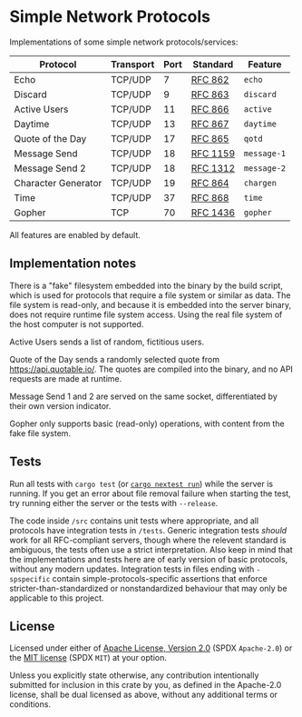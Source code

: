 # Simple Network Protocols

Implementations of some simple network protocols/services:

|            Protocol | Transport |  Port |   Standard |     Feature |
| ------------------- | --------- | ----- | ---------- | ----------- |
|                Echo |   TCP/UDP |     7 |  [RFC 862] |      `echo` |
|             Discard |   TCP/UDP |     9 |  [RFC 863] |   `discard` |
|        Active Users |   TCP/UDP |    11 |  [RFC 866] |    `active` |
|             Daytime |   TCP/UDP |    13 |  [RFC 867] |   `daytime` |
|    Quote of the Day |   TCP/UDP |    17 |  [RFC 865] |      `qotd` |
|        Message Send |   TCP/UDP |    18 | [RFC 1159] | `message-1` |
|      Message Send 2 |   TCP/UDP |    18 | [RFC 1312] | `message-2` |
| Character Generator |   TCP/UDP |    19 |  [RFC 864] |   `chargen` |
|                Time |   TCP/UDP |    37 |  [RFC 868] |      `time` |
|              Gopher |       TCP |    70 | [RFC 1436] |    `gopher` |

[RFC 862]: https://datatracker.ietf.org/doc/html/rfc862
[RFC 863]: https://datatracker.ietf.org/doc/html/rfc863
[RFC 866]: https://datatracker.ietf.org/doc/html/rfc866
[RFC 867]: https://datatracker.ietf.org/doc/html/rfc867
[RFC 865]: https://datatracker.ietf.org/doc/html/rfc865
[RFC 1159]: https://datatracker.ietf.org/doc/html/rfc1159
[RFC 1312]: https://datatracker.ietf.org/doc/html/rfc1312
[RFC 864]: https://datatracker.ietf.org/doc/html/rfc864
[RFC 868]: https://datatracker.ietf.org/doc/html/rfc868
[RFC 1436]: https://datatracker.ietf.org/doc/html/rfc1436

All features are enabled by default.

## Implementation notes

There is a "fake" filesystem embedded into the binary by the build script, which is used for protocols that require a file system or similar as data.
The file system is read-only, and because it is embedded into the server binary, does not require runtime file system access.
Using the real file system of the host computer is not supported.

Active Users sends a list of random, fictitious users.

Quote of the Day sends a randomly selected quote from <https://api.quotable.io/>.
The quotes are compiled into the binary, and no API requests are made at runtime.

Message Send 1 and 2 are served on the same socket, differentiated by their own version indicator.

Gopher only supports basic (read-only) operations, with content from the fake file system.

## Tests

Run all tests with `cargo test` (or [`cargo nextest run`](https://nexte.st/)) while the server is running.
If you get an error about file removal failure when starting the test, try running either the server or the tests with `--release`.

The code inside `/src` contains unit tests where appropriate, and all protocols have integration tests in `/tests`.
Generic integration tests *should* work for all RFC-compliant servers, though where the relevent standard is ambiguous, the tests often use a strict interpretation.
Also keep in mind that the implementations and tests here are of early version of basic protocols, without any modern updates.
Integration tests in files ending with `-spspecific` contain simple-protocols-specific assertions that enforce stricter-than-standardized or nonstandardized behaviour that may only be applicable to this project.

## License

Licensed under either of [Apache License, Version 2.0](./LICENSE-APACHE) (SPDX `Apache-2.0`) or the [MIT license](./LICENSE-MIT) (SPDX `MIT`) at your option.

Unless you explicitly state otherwise, any contribution intentionally submitted for inclusion in this crate by you, as defined in the Apache-2.0 license, shall be dual licensed as above, without any additional terms or conditions.
